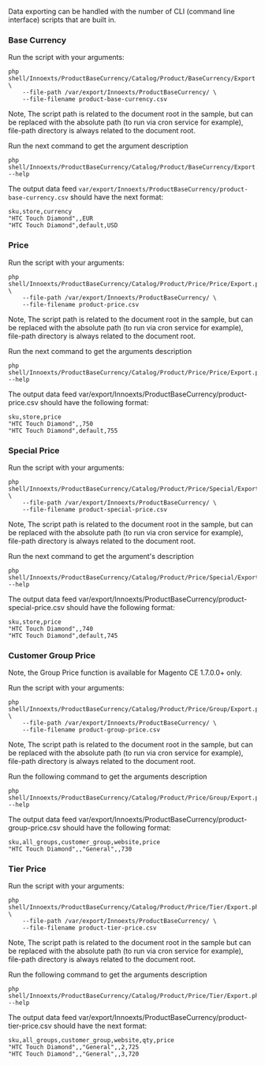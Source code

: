 Data exporting can be handled with the number of CLI (command line interface) scripts that are built in.

### Base Currency

Run the script with your arguments:

	php shell/Innoexts/ProductBaseCurrency/Catalog/Product/BaseCurrency/Export.php \
	    --file-path /var/export/Innoexts/ProductBaseCurrency/ \
	    --file-filename product-base-currency.csv

Note, The script path is related to the document root in the sample, but can be replaced with the absolute path (to run via cron service for example), file-path directory is always related to the document root.

Run the next command to get the argument description

	php shell/Innoexts/ProductBaseCurrency/Catalog/Product/BaseCurrency/Export.php --help

The output data feed `var/export/Innoexts/ProductBaseCurrency/product-base-currency.csv` should have the next format:

	sku,store,currency
	"HTC Touch Diamond",,EUR
	"HTC Touch Diamond",default,USD

 
### Price

Run the script with your arguments:

	php shell/Innoexts/ProductBaseCurrency/Catalog/Product/Price/Price/Export.php \
	    --file-path /var/export/Innoexts/ProductBaseCurrency/ \
	    --file-filename product-price.csv

Note, The script path is related to the document root in the sample, but can be replaced with the absolute path (to run via cron service for example), file-path directory is always related to the document root.

Run the next command to get the arguments description

	php shell/Innoexts/ProductBaseCurrency/Catalog/Product/Price/Price/Export.php --help

The output data feed var/export/Innoexts/ProductBaseCurrency/product-price.csv should have the following format:

	sku,store,price
	"HTC Touch Diamond",,750
	"HTC Touch Diamond",default,755

 
### Special Price

Run the script with your arguments:

	php shell/Innoexts/ProductBaseCurrency/Catalog/Product/Price/Special/Export.php \
	    --file-path /var/export/Innoexts/ProductBaseCurrency/ \
	    --file-filename product-special-price.csv

Note, The script path is related to the document root in the sample, but can be replaced with the absolute path (to run via cron service for example), file-path directory is always related to the document root.

Run the next command to get the argument's description

	php shell/Innoexts/ProductBaseCurrency/Catalog/Product/Price/Special/Export.php --help

The output data feed var/export/Innoexts/ProductBaseCurrency/product-special-price.csv should have the following format:

	sku,store,price
	"HTC Touch Diamond",,740
	"HTC Touch Diamond",default,745

 
### Customer Group Price

Note, the Group Price function is available for Magento CE 1.7.0.0+ only.

Run the script with your arguments:

	php shell/Innoexts/ProductBaseCurrency/Catalog/Product/Price/Group/Export.php \
	    --file-path /var/export/Innoexts/ProductBaseCurrency/ \
	    --file-filename product-group-price.csv

Note, The script path is related to the document root in the sample, but can be replaced with the absolute path (to run via cron service for example), file-path directory is always related to the document root.

Run the following command to get the arguments description

	php shell/Innoexts/ProductBaseCurrency/Catalog/Product/Price/Group/Export.php --help

The output data feed var/export/Innoexts/ProductBaseCurrency/product-group-price.csv should have the following format:

	sku,all_groups,customer_group,website,price
	"HTC Touch Diamond",,"General",,730

 
### Tier Price

Run the script with your arguments:

	php shell/Innoexts/ProductBaseCurrency/Catalog/Product/Price/Tier/Export.php \
	    --file-path /var/export/Innoexts/ProductBaseCurrency/ \
	    --file-filename product-tier-price.csv

Note, The script path is related to the document root in the sample but can be replaced with the absolute path (to run via cron service for example), file-path directory is always related to the document root.

Run the following command to get the arguments description

	php shell/Innoexts/ProductBaseCurrency/Catalog/Product/Price/Tier/Export.php --help

The output data feed var/export/Innoexts/ProductBaseCurrency/product-tier-price.csv should have the next format:

	sku,all_groups,customer_group,website,qty,price
	"HTC Touch Diamond",,"General",,2,725
	"HTC Touch Diamond",,"General",,3,720

 
